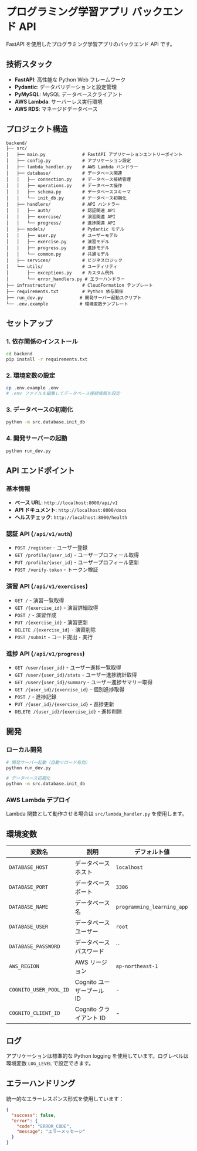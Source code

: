# プログラミング学習アプリ バックエンド API

FastAPI を使用したプログラミング学習アプリのバックエンド API です。

## 技術スタック

- **FastAPI**: 高性能な Python Web フレームワーク
- **Pydantic**: データバリデーションと設定管理
- **PyMySQL**: MySQL データベースクライアント
- **AWS Lambda**: サーバーレス実行環境
- **AWS RDS**: マネージドデータベース

## プロジェクト構造

```
backend/
├── src/
│   ├── main.py              # FastAPI アプリケーションエントリーポイント
│   ├── config.py            # アプリケーション設定
│   ├── lambda_handler.py    # AWS Lambda ハンドラー
│   ├── database/            # データベース関連
│   │   ├── connection.py    # データベース接続管理
│   │   ├── operations.py    # データベース操作
│   │   ├── schema.py        # データベーススキーマ
│   │   └── init_db.py       # データベース初期化
│   ├── handlers/            # API ハンドラー
│   │   ├── auth/            # 認証関連 API
│   │   ├── exercise/        # 演習関連 API
│   │   └── progress/        # 進捗関連 API
│   ├── models/              # Pydantic モデル
│   │   ├── user.py          # ユーザーモデル
│   │   ├── exercise.py      # 演習モデル
│   │   ├── progress.py      # 進捗モデル
│   │   └── common.py        # 共通モデル
│   ├── services/            # ビジネスロジック
│   └── utils/               # ユーティリティ
│       ├── exceptions.py    # カスタム例外
│       └── error_handlers.py # エラーハンドラー
├── infrastructure/          # CloudFormation テンプレート
├── requirements.txt         # Python 依存関係
├── run_dev.py              # 開発サーバー起動スクリプト
└── .env.example            # 環境変数テンプレート
```

## セットアップ

### 1. 依存関係のインストール

```bash
cd backend
pip install -r requirements.txt
```

### 2. 環境変数の設定

```bash
cp .env.example .env
# .env ファイルを編集してデータベース接続情報を設定
```

### 3. データベースの初期化

```bash
python -m src.database.init_db
```

### 4. 開発サーバーの起動

```bash
python run_dev.py
```

## API エンドポイント

### 基本情報

- **ベース URL**: `http://localhost:8000/api/v1`
- **API ドキュメント**: `http://localhost:8000/docs`
- **ヘルスチェック**: `http://localhost:8000/health`

### 認証 API (`/api/v1/auth`)

- `POST /register` - ユーザー登録
- `GET /profile/{user_id}` - ユーザープロフィール取得
- `PUT /profile/{user_id}` - ユーザープロフィール更新
- `POST /verify-token` - トークン検証

### 演習 API (`/api/v1/exercises`)

- `GET /` - 演習一覧取得
- `GET /{exercise_id}` - 演習詳細取得
- `POST /` - 演習作成
- `PUT /{exercise_id}` - 演習更新
- `DELETE /{exercise_id}` - 演習削除
- `POST /submit` - コード提出・実行

### 進捗 API (`/api/v1/progress`)

- `GET /user/{user_id}` - ユーザー進捗一覧取得
- `GET /user/{user_id}/stats` - ユーザー進捗統計取得
- `GET /user/{user_id}/summary` - ユーザー進捗サマリー取得
- `GET /{user_id}/{exercise_id}` - 個別進捗取得
- `POST /` - 進捗記録
- `PUT /{user_id}/{exercise_id}` - 進捗更新
- `DELETE /{user_id}/{exercise_id}` - 進捗削除

## 開発

### ローカル開発

```bash
# 開発サーバー起動（自動リロード有効）
python run_dev.py

# データベース初期化
python -m src.database.init_db
```

### AWS Lambda デプロイ

Lambda 関数として動作させる場合は `src/lambda_handler.py` を使用します。

## 環境変数

| 変数名                 | 説明                      | デフォルト値               |
| ---------------------- | ------------------------- | -------------------------- |
| `DATABASE_HOST`        | データベースホスト        | `localhost`                |
| `DATABASE_PORT`        | データベースポート        | `3306`                     |
| `DATABASE_NAME`        | データベース名            | `programming_learning_app` |
| `DATABASE_USER`        | データベースユーザー      | `root`                     |
| `DATABASE_PASSWORD`    | データベースパスワード    | ``                         |
| `AWS_REGION`           | AWS リージョン            | `ap-northeast-1`           |
| `COGNITO_USER_POOL_ID` | Cognito ユーザープール ID | -                          |
| `COGNITO_CLIENT_ID`    | Cognito クライアント ID   | -                          |

## ログ

アプリケーションは標準的な Python logging を使用しています。ログレベルは環境変数 `LOG_LEVEL` で設定できます。

## エラーハンドリング

統一的なエラーレスポンス形式を使用しています：

```json
{
  "success": false,
  "error": {
    "code": "ERROR_CODE",
    "message": "エラーメッセージ"
  }
}
```
